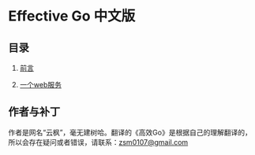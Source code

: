 # Effective Go 中文版

## 目录

1. [前言](1_introduction.md)

17. [一个web服务](a_web_server.md)

## 作者与补丁

作者是网名“云枫”，毫无建树哈。翻译的《高效Go》是根据自己的理解翻译的，所以会存在疑问或者错误，请联系：zsm0107@gmail.com